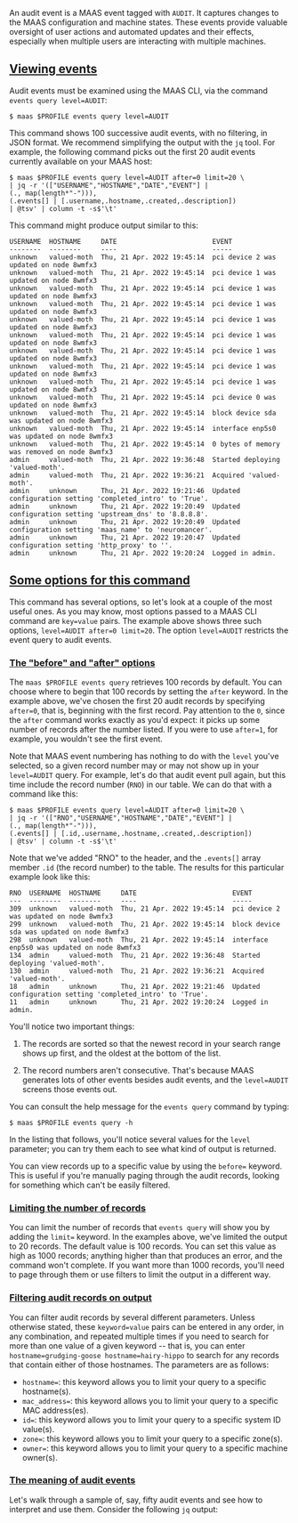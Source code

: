 <!-- "Understanding MAAS audit events" -->

An audit event is a MAAS event tagged with `AUDIT`. It captures changes to the MAAS configuration and machine states. These events provide valuable oversight of user actions and automated updates and their effects, especially when multiple users are interacting with multiple machines.

<a href="#heading--Viewing-events"><h2 id="heading--Viewing-events">Viewing events</h2></a>

Audit events must be examined using the MAAS CLI, via the command `events query level=AUDIT`:

```nohighlight
$ maas $PROFILE events query level=AUDIT
```

This command shows 100 successive audit events, with no filtering, in JSON format.  We recommend simplifying the output with the `jq` tool.  For example, the following command picks out the first 20 audit events currently available on your MAAS host:

```nohighlight
$ maas $PROFILE events query level=AUDIT after=0 limit=20 \
| jq -r '(["USERNAME","HOSTNAME","DATE","EVENT"] | 
(., map(length*"-"))),
(.events[] | [.username,.hostname,.created,.description]) 
| @tsv' | column -t -s$'\t'
```

This command might produce output similar to this:

```nohighlight
USERNAME  HOSTNAME     DATE                        EVENT
--------  --------     ----                        -----
unknown   valued-moth  Thu, 21 Apr. 2022 19:45:14  pci device 2 was updated on node 8wmfx3
unknown   valued-moth  Thu, 21 Apr. 2022 19:45:14  pci device 1 was updated on node 8wmfx3
unknown   valued-moth  Thu, 21 Apr. 2022 19:45:14  pci device 1 was updated on node 8wmfx3
unknown   valued-moth  Thu, 21 Apr. 2022 19:45:14  pci device 1 was updated on node 8wmfx3
unknown   valued-moth  Thu, 21 Apr. 2022 19:45:14  pci device 1 was updated on node 8wmfx3
unknown   valued-moth  Thu, 21 Apr. 2022 19:45:14  pci device 1 was updated on node 8wmfx3
unknown   valued-moth  Thu, 21 Apr. 2022 19:45:14  pci device 1 was updated on node 8wmfx3
unknown   valued-moth  Thu, 21 Apr. 2022 19:45:14  pci device 1 was updated on node 8wmfx3
unknown   valued-moth  Thu, 21 Apr. 2022 19:45:14  pci device 1 was updated on node 8wmfx3
unknown   valued-moth  Thu, 21 Apr. 2022 19:45:14  pci device 0 was updated on node 8wmfx3
unknown   valued-moth  Thu, 21 Apr. 2022 19:45:14  block device sda was updated on node 8wmfx3
unknown   valued-moth  Thu, 21 Apr. 2022 19:45:14  interface enp5s0 was updated on node 8wmfx3
unknown   valued-moth  Thu, 21 Apr. 2022 19:45:14  0 bytes of memory was removed on node 8wmfx3
admin     valued-moth  Thu, 21 Apr. 2022 19:36:48  Started deploying 'valued-moth'.
admin     valued-moth  Thu, 21 Apr. 2022 19:36:21  Acquired 'valued-moth'.
admin     unknown      Thu, 21 Apr. 2022 19:21:46  Updated configuration setting 'completed_intro' to 'True'.
admin     unknown      Thu, 21 Apr. 2022 19:20:49  Updated configuration setting 'upstream_dns' to '8.8.8.8'.
admin     unknown      Thu, 21 Apr. 2022 19:20:49  Updated configuration setting 'maas_name' to 'neuromancer'.
admin     unknown      Thu, 21 Apr. 2022 19:20:47  Updated configuration setting 'http_proxy' to ''.
admin     unknown      Thu, 21 Apr. 2022 19:20:24  Logged in admin.
```

<a href="#heading--Some-options-for-this-command"><h2 id="heading--Some-options-for-this-command">Some options for this command</h2></a>

This command has several options, so let's look at a couple of the most useful ones.  As you may know, most options passed to a MAAS CLI command are `key=value` pairs.  The example above shows three such options, `level=AUDIT after=0 limit=20`.  The option `level=AUDIT` restricts the event query to audit events.

<a href="#heading--Before-and-after-options"><h3 id="heading--Before-and-after-options">The "before" and "after" options</h3></a>

The `maas $PROFILE events query` retrieves 100 records by default.  You can choose where to begin that 100 records by setting the `after` keyword.  In the example above, we've chosen the first 20 audit records by specifying `after=0`, that is, beginning with the first record.  Pay attention to the `0`, since the `after` command works exactly as you'd expect: it picks up some number of records after the number listed.  If you were to use `after=1`, for example, you wouldn't see the first event.

Note that MAAS event numbering has nothing to do with the `level` you've selected, so a given record number may or may not show up in your `level=AUDIT` query.  For example, let's do that audit event pull again, but this time include the record number (`RNO`) in our table.  We can do that with a command like this:

```nohighlight
$ maas $PROFILE events query level=AUDIT after=0 limit=20 \
| jq -r '(["RNO","USERNAME","HOSTNAME","DATE","EVENT"] | 
(., map(length*"-"))),
(.events[] | [.id,.username,.hostname,.created,.description]) 
| @tsv' | column -t -s$'\t'
```

Note that we've added "RNO" to the header, and the `.events[]` array member `.id` (the record number) to the table.  The results for this particular example look like this:

```nohighlight
RNO  USERNAME  HOSTNAME     DATE                        EVENT
---  --------  --------     ----                        -----
309  unknown   valued-moth  Thu, 21 Apr. 2022 19:45:14  pci device 2 was updated on node 8wmfx3
299  unknown   valued-moth  Thu, 21 Apr. 2022 19:45:14  block device sda was updated on node 8wmfx3
298  unknown   valued-moth  Thu, 21 Apr. 2022 19:45:14  interface enp5s0 was updated on node 8wmfx3
134  admin     valued-moth  Thu, 21 Apr. 2022 19:36:48  Started deploying 'valued-moth'.
130  admin     valued-moth  Thu, 21 Apr. 2022 19:36:21  Acquired 'valued-moth'.
18   admin     unknown      Thu, 21 Apr. 2022 19:21:46  Updated configuration setting 'completed_intro' to 'True'.
11   admin     unknown      Thu, 21 Apr. 2022 19:20:24  Logged in admin.
```

You'll notice two important things:

1. The records are sorted so that the newest record in your search range shows up first, and the oldest at the bottom of the list.

2. The record numbers aren't consecutive.  That's because MAAS generates lots of other events besides audit events, and the `level=AUDIT` screens those events out.  

You can consult the help message for the `events query` command by typing:

```nohighlight
$ maas $PROFILE events query -h
```

In the listing that follows, you'll notice several values for the `level` parameter; you can try them each to see what kind of output is returned.

You can view records up to a specific value by using the `before=` keyword.  This is useful if you're manually paging through the audit records, looking for something which can't be easily filtered.

<a href="#heading--Limiting-the-number-of-records"><h3 id="heading--Limiting-the-number-of-records">Limiting the number of records</h3></a>

You can limit the number of records that `events query` will show you by adding the `limit=` keyword.  In the examples above, we've limited the output to 20 records.  The default value is 100 records.  You can set this value as high as 1000 records; anything higher than that produces an error, and the command won't complete.  If you want more than 1000 records, you'll need to page through them or use filters to limit the output in a different way.


<a href="#heading--Filtering-audit-records-on-output"><h3 id="heading--Filtering-audit-records-on-output">Filtering audit records on output</h3></a>

You can filter audit records by several different parameters.  Unless otherwise stated, these `keyword=value` pairs can be entered in any order, in any combination, and repeated multiple times if you need to search for more than one value of a given keyword -- that is, you can enter `hostname=grudging-goose hostname=hairy-hippo` to search for any records that contain either of those hostnames.  The parameters are as follows:

- `hostname=`: this keyword allows you to limit your query to a specific hostname(s).
- `mac_address=`: this keyword allows you to limit your query to a specific MAC address(es).
- `id=`: this keyword allows you to limit your query to a specific system ID value(s).
- `zone=`: this keyword allows you to limit your query to a specific zone(s).
- `owner=`: this keyword allows you to limit your query to a specific machine owner(s).

<a href="#heading--The-meaning-of-audit-events"><h3 id="heading--The-meaning-of-audit-events">The meaning of audit events</h3></a>

Let's walk through a sample of, say, fifty audit events and see how to interpret and use them.  Consider the following `jq` output:
